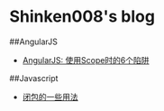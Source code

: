 # Shinken008's blog
##AngularJS
* [AngularJS: 使用Scope时的6个陷阱](https://github.com/shinken008/blog/issues/1)

##Javascript
* [闭包的一些用法](https://github.com/shinken008/blog/issues/2)
